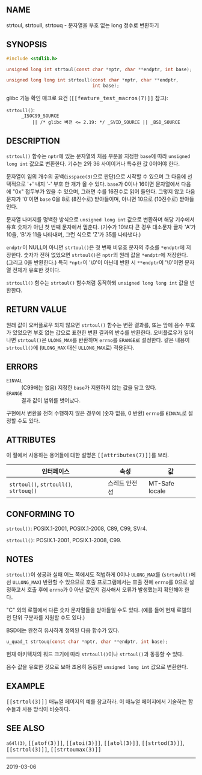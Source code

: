 ## NAME

strtoul, strtoull, strtouq - 문자열을 부호 없는 long 정수로 변환하기

## SYNOPSIS

```c
#include <stdlib.h>

unsigned long int strtoul(const char *nptr, char **endptr, int base);

unsigned long long int strtoull(const char *nptr, char **endptr,
                                int base);
```

glibc 기능 확인 매크로 요건 (<tt>[[feature_test_macros(7)]]</tt> 참고):

<dl>
<dt><code>strtoull()</code>:</dt>
<dd>
<code>_ISOC99_SOURCE</code><br>
<code>    || /* glibc 버전 <= 2.19: */ _SVID_SOURCE || _BSD_SOURCE</code>
</dd>
</dl>

## DESCRIPTION

`strtoul()` 함수는 `nptr`에 있는 문자열의 처음 부분을 지정한 `base`에 따라 `unsigned long int` 값으로 변환한다. 기수는 2와 36 사이이거나 특수한 값 0이어야 한다.

문자열이 임의 개수의 공백(`isspace(3)`으로 판단)으로 시작할 수 있으며 그 다음에 선택적으로 '+' 내지 '-' 부호 한 개가 올 수 있다. `base`가 0이나 16이면 문자열에서 다음에 "0x" 접두부가 있을 수 있으며, 그러면 수를 16진수로 읽어 들인다. 그렇지 않고 다음 문자가 '0'이면 `base` 0을 8로 (8진수로) 받아들이며, 아니면 10으로 (10진수로) 받아들인다.

문자열 나머지를 명백한 방식으로 `unsigned long int` 값으로 변환하며 해당 기수에서 유효 숫자가 아닌 첫 번째 문자에서 멈춘다. (기수가 10보다 큰 경우 대소문자 글자 'A'가 10을, 'B'가 11을 나타내며, 그런 식으로 'Z'가 35를 나타낸다.)

`endptr`이 NULL이 아니면 `strtoul()`은 첫 번째 비유효 문자의 주소를 `*endptr`에 저장한다. 숫자가 전혀 없었으면 `strtoul()`은 `nptr`의 원래 값을 `*endptr`에 저장한다. (그리고 0을 반환한다.) 특히 `*nptr`이 '\0'이 아닌데 반환 시 `**endptr`이 '\0'이면 문자열 전체가 유효한 것이다.

`strtoull()` 함수는 `strtoul()` 함수처럼 동작하되 `unsigned long long int` 값을 반환한다.

## RETURN VALUE

원래 값이 오버플로우 되지 않으면 `strtoul()` 함수는 변환 결과를, 또는 앞에 음수 부호가 있었으면 부호 없는 값으로 표현한 변환 결과의 반수를 반환한다. 오버플로우가 일어나면 `strtoul()`은 `ULONG_MAX`를 반환하며 `errno`를 `ERANGE`로 설정한다. 같은 내용이 `strtoull()`에 (`ULONG_MAX` 대신 `ULLONG_MAX`로) 적용된다.

## ERRORS

<dl>
<dt><code>EINVAL</code></dt>
<dd>(C99에는 없음) 지정한 <code>base</code>가 지원하지 않는 값을 담고 있다.</dd>
<dt><code>ERANGE</code></dt>
<dd>결과 값이 범위를 벗어났다.</dd>
</dl>

구현에서 변환을 전혀 수행하지 않은 경우에 (숫자 없음, 0 반환) `errno`를 `EINVAL`로 설정할 수도 있다.

## ATTRIBUTES

이 절에서 사용하는 용어들에 대한 설명은 <tt>[[attributes(7)]]</tt>를 보라.

| 인터페이스 | 속성 | 값 |
| --- | --- | --- |
| `strtoul()`, `strtoull()`, `strtouq()` | 스레드 안전성 | MT-Safe locale |

## CONFORMING TO

`strtoul()`: POSIX.1-2001, POSIX.1-2008, C89, C99, SVr4.

`strtoull()`: POSIX.1-2001, POSIX.1-2008, C99.

## NOTES

`strtoul()`이 성공과 실패 어느 쪽에서도 적법하게 0이나 `ULONG_MAX`를 (`strtoull()`에선 `ULLONG_MAX`) 반환할 수 있으므로 호출 프로그램에서는 호출 전에 `errno`를 0으로 설정하고서 호출 후에 `errno`가 0 아닌 값인지 검사해서 오류가 발생했는지 확인해야 한다.

"C" 외의 로캘에서 다른 숫자 문자열들을 받아들일 수도 있다. (예를 들어 현재 로캘의 천 단위 구분자를 지원할 수도 있다.)

BSD에는 완전히 유사하게 정의된 다음 함수가 있다.

```c
u_quad_t strtouq(const char *nptr, char **endptr, int base);
```

현재 아키텍처의 워드 크기에 따라 `strtoull()`이나 `strtoul()`과 동등할 수 있다.

음수 값을 유효한 것으로 보아 조용히 동등한 `unsigned long int` 값으로 변환한다.

## EXAMPLE

<tt>[[strtol(3)]]</tt> 매뉴얼 페이지의 예를 참고하라. 이 매뉴얼 페이지에서 기술하는 함수들과 사용 방식이 비슷하다.

## SEE ALSO

`a64l(3)`, <tt>[[atof(3)]]</tt>, <tt>[[atoi(3)]]</tt>, <tt>[[atol(3)]]</tt>, <tt>[[strtod(3)]]</tt>, <tt>[[strtol(3)]]</tt>, <tt>[[strtoumax(3)]]</tt>

----

2019-03-06
